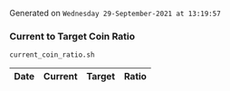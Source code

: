 Generated on `Wednesday 29-September-2021 at 13:19:57`

### Current to Target Coin Ratio
`current_coin_ratio.sh`

Date|Current|Target|Ratio
---|---|---|---
